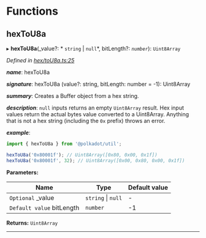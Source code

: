 

# Functions

<a id="hextou8a"></a>

##  hexToU8a

▸ **hexToU8a**(_value?: * `string` &#124; `null`*, bitLength?: *`number`*): `Uint8Array`

*Defined in [hex/toU8a.ts:25](https://github.com/polkadot-js/common/blob/7188f6b/packages/util/src/hex/toU8a.ts#L25)*

*__name__*: hexToU8a

*__signature__*: hexToU8a (value?: string, bitLength: number = -1): Uint8Array

*__summary__*: Creates a Buffer object from a hex string.

*__description__*: `null` inputs returns an empty `Uint8Array` result. Hex input values return the actual bytes value converted to a Uint8Array. Anything that is not a hex string (including the `0x` prefix) throws an error.

*__example__*:   

```javascript
import { hexToU8a } from '@polkadot/util';

hexToU8a('0x80001f'); // Uint8Array([0x80, 0x00, 0x1f])
hexToU8a('0x80001f', 32); // Uint8Array([0x00, 0x80, 0x00, 0x1f])
```

**Parameters:**

| Name | Type | Default value |
| ------ | ------ | ------ |
| `Optional` _value |  `string` &#124; `null`| - |
| `Default value` bitLength | `number` |  -1 |

**Returns:** `Uint8Array`

___

